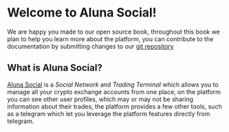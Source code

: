 # Welcome to Aluna Social!

We are happy you made to our open source book, throughout this book
we plan to help you learn more about the platform, you can contribute to
the documentation by submitting changes to our [git repository](https://github.com/alunacrypto/aluna-social-support)

## What is Aluna Social?

[Aluna Social](https://aluna.social) is a _Social Network_ and _Trading Terminal_
which allows you to manage all your crypto exchange accounts from one place,
on the platform you can see other user profiles, which may or may not be sharing
information about their trades, the platform provides a few other tools, such
as a telegram which let you leverage the platform features directly from telegram.
